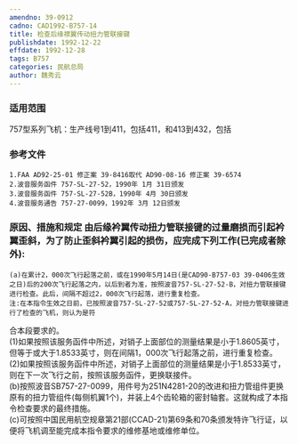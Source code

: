 ```yaml
---
amendno: 39-0912  
cadno: CAD1992-B757-14  
title: 检查后缘襟翼传动扭力管联接键  
publishdate: 1992-12-22  
effdate: 1992-12-28  
tags: B757  
categories: 民航总局  
author: 魏秀云  
---
```

  
### 适用范围  
757型系列飞机：生产线号1到411，包括411，和413到432，包括  
  
<!--more-->  
### 参考文件  
    1.FAA AD92-25-01 修正案 39-8416取代 AD90-08-16 修正案 39-6574  
    2.波音服务函件 757-SL-27-52，1990年 1月 31日颁发  
    3.波音服务函件 757-SL-27-52B，1990年 4月 30日颁发  
    4.波音服务通告 757-27-0099，1992年 3月 12日颁发  
  
### 原因、措施和规定     由后缘衿翼传动扭力管联接键的过量磨损而引起衿翼歪斜，为了防止歪斜衿翼引起的损伤，应完成下列工作(已完成者除外):  
    (a)在累计2，000次飞行起落之前，或在1990年5月14日(是CAD90-B757-03 39-0406生效之日)后的200次飞行起落之内，以后到者为准，按照波音757-SL-27-52-B，对扭力管联接键进行检查。此后，间隔不超过2，000次飞行起落，进行重复检查。  
    注:在本指令生效之日前，已按照波音757-SL-27-52或757-SL-27-52-A，对扭力管联接键进行了检查的飞机，则认为是符  
  
合本段要求的。  
    (1)如果按照该服务函件中所述，对销子上面部位的测量结果是小于1.8605英寸，但等于或大于1.8533英寸，则在间隔1，000次飞行起落之前，进行重复检查。  
    (2)如果按照该服务函件中所述，对销子上面部位的测量结果是小于1.8533英寸，则在下一次飞行之前，按照该服务函件，更换联接件。  
    (b)按照波音SB757-27-0099，用件号为251N4281-20的改进和扭力管组件更换原有的扭力管组件(每侧机翼1个)，并装上4个齿轮箱的密封轴套。这就构成了本指令检查要求的最终措施。  
    (c)可按照中国民用航空规章第21部(CCAD-21)第69条和70条颁发特许飞行证，以便将飞机调至能完成本指令要求的维修基地或维修单位。  
  
